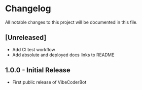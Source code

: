# Changelog

All notable changes to this project will be documented in this file.

## [Unreleased]
- Add CI test workflow
- Add absolute and deployed docs links to README

## 1.0.0 - Initial Release
- First public release of VibeCoderBot
